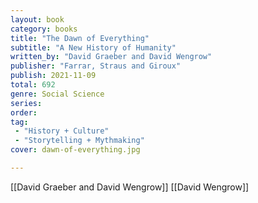 ```yaml
---
layout: book
category: books
title: "The Dawn of Everything"
subtitle: "A New History of Humanity"
written_by: "David Graeber and David Wengrow"
publisher: "Farrar, Straus and Giroux"
publish: 2021-11-09
total: 692
genre: Social Science
series:
order:
tag:
 - "History + Culture"
 - "Storytelling + Mythmaking"
cover: dawn-of-everything.jpg

---
```

[[David Graeber and David Wengrow]] 
[[David Wengrow]]
